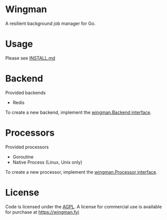 # Wingman

A resilient background job manager for Go.

# Usage

Please see [INSTALL.md](https://github.com/pulchre/wingman/blob/master/INSTALL.md)

# Backend

Provided backends

- Redis

To create a new backend,  implement the [wingman.Backend interface](https://github.com/pulchre/wingman/blob/master/backend.go#L20).

# Processors

Provided processors

- Goroutine
- Native Process (Linux, Unix only)

To create a new processor, implement the [wingman.Processor interface](https://github.com/pulchre/wingman/blob/master/processor.go#L25).

# License

Code is licensed under the [AGPL](https://github.com/pulchre/wingman/blob/master/COPYING). A license for commercial use is available for purchase at https://wingman.fyi
